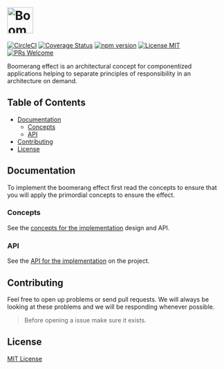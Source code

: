 # <img src='https://user-images.githubusercontent.com/13750819/45255976-06633080-b366-11e8-953a-4faa06679d8e.png' height='60' alt='Boomerang Logo' />

[![CircleCI](https://circleci.com/gh/matuzalemsteles/boomerang-effect.svg?style=svg)](https://circleci.com/gh/matuzalemsteles/boomerang-effect) [![Coverage Status](https://coveralls.io/repos/github/matuzalemsteles/boomerang-effect/badge.svg?branch=master&style=flat-square)](https://coveralls.io/github/matuzalemsteles/boomerang-effect?branch=master) [![npm version](https://img.shields.io/npm/v/@boomerang/core.svg?style=flat-square)](https://www.npmjs.com/package/@boomerang/core) [![License MIT](https://img.shields.io/badge/license-MIT-blue.svg?style=flat-square)](https://github.com/matuzalemsteles/boomerang-effect/blob/master/LICENSE.md) [![PRs Welcome](https://img.shields.io/badge/PRs-welcome-brightgreen.svg?style=flat-square)](https://github.com/matuzalemsteles/boomerang-effect)

Boomerang effect is an architectural concept for componentized applications helping to separate principles of responsibility in an architecture on demand.

## Table of Contents

- [Documentation](#documentation)
  - [Concepts](#concepts)
  - [API](#api)
- [Contributing](#contributing)
- [License](#license)

## Documentation

To implement the boomerang effect first read the concepts to ensure that you will apply the primordial concepts to ensure the effect.

### Concepts

See the [concepts for the implementation](docs/concepts.md) design and API.

### API

See the [API for the implementation](docs/API.md) on the project.

## Contributing

Feel free to open up problems or send pull requests. We will always be looking at these problems and we will be responding whenever possible.

> Before opening a issue make sure it exists.

## License

[MIT License](LICENSE)